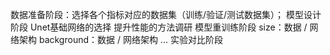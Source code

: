 数据准备阶段：选择各个指标对应的数据集（训练/验证/测试数据集）；
模型设计阶段
Unet基础网络的选择
提升性能的方法调研
模型重训练阶段
size：数据 / 网络架构
background：数据 / 网络架构
...
实验对比阶段
